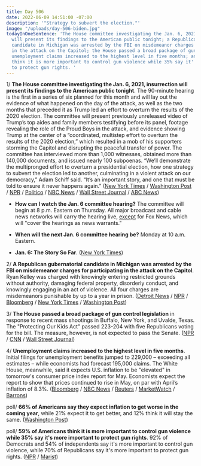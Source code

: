 ```yaml
---
title: Day 506
date: 2022-06-09 14:51:00 -07:00
description: '"Strategy to subvert the election."'
image: "/uploads/day-506-biden.jpg"
todayInOneSentence: 'The House committee investigating the Jan. 6, 2021, insurrection
  will present its findings to the American public tonight; a Republican gubernatorial
  candidate in Michigan was arrested by the FBI on misdemeanor charges for participating
  in the attack on the Capitol; the House passed a broad package of gun control legislation;
  unemployment claims increased to the highest level in five months; and 59% of Americans
  think it is more important to control gun violence while 35% say it''s more important
  to protect gun rights. '
---
```


1/ **The House committee investigating the Jan. 6, 2021, insurrection will present its findings to the American public tonight**. The 90-minute hearing is the first in a series of six planned for this month and will lay out the evidence of what happened on the day of the attack, as well as the two months that preceded it as Trump led an effort to overturn the results of the 2020 election. The committee will present previously unreleased video of Trump’s top aides and family members testifying before its panel, footage revealing the role of the Proud Boys in the attack, and evidence showing Trump at the center of a “coordinated, multistep effort to overturn the results of the 2020 election,” which resulted in a mob of his supporters storming the Capitol and disrupting the peaceful transfer of power. The committee has interviewed more than 1,000 witnesses, obtained more than 140,000 documents, and issued nearly 100 subpoenas. “We’ll demonstrate the multipronged effort to overturn a presidential election, how one strategy to subvert the election led to another, culminating in a violent attack on our democracy,” Adam Schiff said. “It’s an important story, and one that must be told to ensure it never happens again.” ([New York Times](https://www.nytimes.com/2022/06/09/us/politics/trump-jan-6-hearings.html) / [Washington Post](https://www.washingtonpost.com/politics/2022/06/09/capitol-attack-house-hearing/) / [NPR](https://www.npr.org/2022/06/09/1103285129/key-questions-the-jan-6-committee-will-tackle-in-its-hearings) / [Politico](https://www.politico.com/news/2022/06/09/jan-6-committee-pre-planning-capitol-violence-00038500) / [NBC News](https://www.nbcnews.com/politics/congress/preview-jan-6-panel-hypes-first-public-hearing-rcna32618) / [Wall Street Journal](https://www.wsj.com/articles/jan-6-committee-hearing-on-capitol-riot-set-to-feature-video-interviews-and-live-testimony-11654765200) / [ABC News](https://abcnews.go.com/Politics/video-obtained-jan-committee-shows-scenes-capitol-violence/story?id=85270535))

* **How can I watch the Jan. 6 committee hearing?** The committee will begin at 8 p.m. Eastern on Thursday. All major broadcast and cable news networks will carry the hearing live, [except](https://www.salon.com/2022/06/07/jan-6-blackout-fox-news-refuses-to-air-hearings-as-plans-counterprogramming-to-defend/) for Fox News, which will "cover the hearings as news warrants."

* **When will the next Jan. 6 committee hearing be?** Monday at 10 a.m. Eastern.

* **Jan. 6: The Story So Far**. ([New York Times](https://www.nytimes.com/interactive/2022/us/politics/jan-6-timeline.html))

2/ **A Republican gubernatorial candidate in Michigan was arrested by the FBI on misdemeanor charges for participating in the attack on the Capitol**. Ryan Kelley was charged with knowingly entering restricted grounds without authority, damaging federal property, disorderly conduct, and knowingly engaging in an act of violence. All four charges are misdemeanors punishable by up to a year in prison. ([Detroit News](https://www.detroitnews.com/story/news/local/michigan/2022/06/09/ryan-kelley-michigan-republican-gop-governor-candidate-arrested/7566967001/) / [NPR](https://www.npr.org/2022/06/09/1103925150/michigan-candidate-for-governor-ryan-kelley-arrested-by-fbi-for-jan-6-involvemen) / [Bloomberg](https://www.bloomberg.com/news/articles/2022-06-09/michigan-gop-gubernatorial-candidate-kelley-arrested-over-jan-6?srnd=premium&sref=MIBMEEoj) / [New York Times](https://www.nytimes.com/2022/06/09/us/politics/ryan-kelley-michigan-governor-arrest-jan-6.html) / [Washington Post](https://www.washingtonpost.com/national-security/2022/06/09/ryan-kelley-arrested-michigan-jan-6/))

3/ **The House passed a broad package of gun control legislation** in response to recent mass shootings in Buffalo, New York, and Uvalde, Texas. The "Protecting Our Kids Act" passed 223-204 with five Republicans voting for the bill. The measure, however, is not expected to pass the Senate. ([NPR](https://www.npr.org/2022/06/08/1103862176/house-passes-gun-control-bill-buffalo-uvalde-shootings) / [CNN](https://www.cnn.com/2022/06/08/politics/house-gun-reform-package-vote/index.html) / [Wall Street Journal](https://www.wsj.com/articles/house-to-vote-on-democrats-gun-measures-as-senate-talks-continue-11654719702?mod=hp_listb_pos5))

4/ **Unemployment claims increased to the highest level in five months**. Initial filings for unemployment benefits jumped to 229,000 – exceeding all estimates – while economists had forecast 195,000 claims. The White House, meanwhile, said it expects U.S. inflation to be "elevated" in tomorrow's consumer price index report for May. Economists expect the report to show that prices continued to rise in May, on par with April’s inflation of 8.3%. ([Bloomberg](https://www.bloomberg.com/news/articles/2022-06-09/us-jobless-claims-rose-last-week-by-most-since-july-2021?sref=MIBMEEoj) / [NBC News](https://www.nbcnews.com/politics/white-house/white-house-braces-bad-inflation-numbers-republicans-ramp-attacks-rcna32758) / [Reuters](https://www.reuters.com/markets/us/us-weekly-jobless-claims-rise-more-than-expected-2022-06-09/) / [MarketWatch](https://www.marketwatch.com/story/u-s-unemployment-claims-jump-27-000-to-five-month-high-of-229-000-11654778599) / [Barrons](https://www.barrons.com/amp/news/w-house-expects-may-inflation-to-be-elevated-01654731007))

poll/ **66% of Americans say they expect inflation to get worse in the coming year**, while 21% expect it to get better, and 12% think it will stay the same. ([Washington Post](https://www.washingtonpost.com/business/2022/06/09/inflation-worse-poll-americans/))

poll/ **59% of Americans think it is more important to control gun violence while 35% say it's more important to protect gun rights**. 92% of Democrats and 54% of independents say it's more important to control gun violence, while 70% of Republicans say it's more important to protect gun rights. ([NPR](https://www.npr.org/2022/06/09/1103661684/gun-control-npr-pbs-marist-survey-uvalde-buffalo-biden) / [Marist](https://maristpoll.marist.edu/polls/npr-pbs-newshour-marist-national-poll-gun-violence-in-the-united-states-june-2022/))
